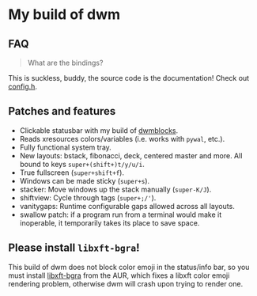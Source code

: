 # My build of dwm

## FAQ

> What are the bindings?

This is suckless, buddy, the source code is the documentation! Check out [config.h](config.h).

## Patches and features

- Clickable statusbar with my build of [dwmblocks](https://github.com/joinemm/dwmblocks).
- Reads xresources colors/variables (i.e. works with `pywal`, etc.).
- Fully functional system tray.
- New layouts: bstack, fibonacci, deck, centered master and more. All bound to keys `super+(shift+)t/y/u/i`.
- True fullscreen (`super+shift+f`).
- Windows can be made sticky (`super+s`).
- stacker: Move windows up the stack manually (`super-K/J`).
- shiftview: Cycle through tags (`super+;/'`).
- vanitygaps: Runtime configurable gaps allowed across all layouts.
- swallow patch: if a program run from a terminal would make it inoperable, it temporarily takes its place to save space.

## Please install `libxft-bgra`!

This build of dwm does not block color emoji in the status/info bar, so you must install [libxft-bgra](https://aur.archlinux.org/packages/libxft-bgra/) from the AUR, which fixes a libxft color emoji rendering problem, otherwise dwm will crash upon trying to render one.

